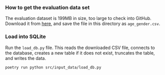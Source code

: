 ### How to get the evaluation data set

The evaluation dataset is 199MB in size, too large to check into GitHub.  
Download it from [here](https://www.kaggle.com/datasets/nipunarora8/age-gender-and-ethnicity-face-data-csv/data), and save the file in this directory as `age_gender.csv`.  

### Load into SQLite

Run the `load_db.py` file. This reads the downloaded CSV file, connects to the database, creates a new table if it does not exist, truncates the table, and writes the data.

    poetry run python src/input_data/load_db.py

